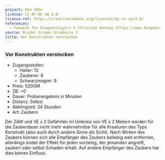 ```yaml
---
project: DS4 SRD+
license: CC BY-NC-SA 4.0
licence-ref: https://creativecommons.org/licenses/by-nc-sa/4.0/
references: 
  - Fanwerk for Dungeonslayers © Christian Kennig (https://www.dungeonslayers.net/)
source: Bruder Grimms Grimmoire 3
title: Vor Konstrukten verstecken
---
```


### Vor Konstrukten verstecken

- Zugangsstufen:
  - Heiler: 12
  - Zauberer: 6
  - Schwarzmagier: 9
- Preis: 520GM
- ZB: +0
- Dauer: Probenergebnis in Minuten
- Distanz: Selbst
- Abklingzeit: 24 Stunden
- Art: Zaubern

Der ZAW und VE x 2 Gefährten im Umkreis von VE x 2 Metern werden für die Zauberdauer nicht mehr wahrnehmbar für alle Kreaturen des Typs Konstrukt (also auch durch andere Sinne als Sicht). Nach Wirken des Zaubers können sich alle Empfänger des Zaubers beliebig weit entfernen, allerdings endet der Effekt für jeden vorzeitig, der jemanden angreift, zaubert oder selbst Schaden erhält. Auf andere Empfänger des Zaubers hat dies keinen Einfluss.

